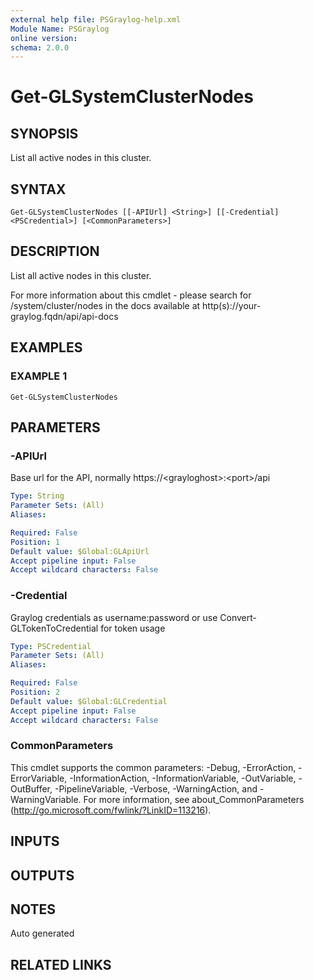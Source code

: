 ```yaml
---
external help file: PSGraylog-help.xml
Module Name: PSGraylog
online version:
schema: 2.0.0
---
```


# Get-GLSystemClusterNodes

## SYNOPSIS
List all active nodes in this cluster.

## SYNTAX

```
Get-GLSystemClusterNodes [[-APIUrl] <String>] [[-Credential] <PSCredential>] [<CommonParameters>]
```

## DESCRIPTION
List all active nodes in this cluster.


For more information about this cmdlet - please search for /system/cluster/nodes in the docs available at http(s)://your-graylog.fqdn/api/api-docs

## EXAMPLES

### EXAMPLE 1
```
Get-GLSystemClusterNodes
```

## PARAMETERS

### -APIUrl
Base url for the API, normally https://\<grayloghost\>:\<port\>/api

```yaml
Type: String
Parameter Sets: (All)
Aliases:

Required: False
Position: 1
Default value: $Global:GLApiUrl
Accept pipeline input: False
Accept wildcard characters: False
```

### -Credential
Graylog credentials as username:password or use Convert-GLTokenToCredential for token usage

```yaml
Type: PSCredential
Parameter Sets: (All)
Aliases:

Required: False
Position: 2
Default value: $Global:GLCredential
Accept pipeline input: False
Accept wildcard characters: False
```

### CommonParameters
This cmdlet supports the common parameters: -Debug, -ErrorAction, -ErrorVariable, -InformationAction, -InformationVariable, -OutVariable, -OutBuffer, -PipelineVariable, -Verbose, -WarningAction, and -WarningVariable.
For more information, see about_CommonParameters (http://go.microsoft.com/fwlink/?LinkID=113216).

## INPUTS

## OUTPUTS

## NOTES
Auto generated

## RELATED LINKS
